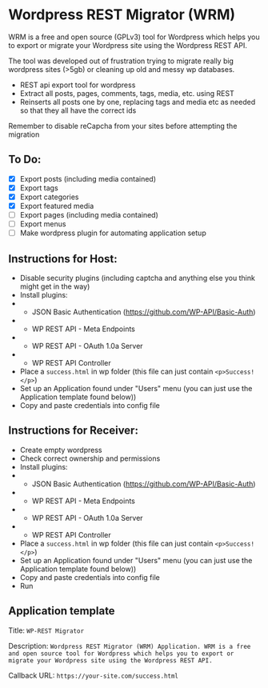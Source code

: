 # Wordpress REST Migrator (WRM)

WRM is a free and open source (GPLv3) tool for Wordpress which helps you to export
or migrate your Wordpress site using the Wordpress REST API.

The tool was developed out of frustration trying to migrate really big wordpress sites (>5gb) or cleaning up old and messy wp databases. 

- REST api export tool for wordpress
- Extract all posts, pages, comments, tags, media, etc. using REST
- Reinserts all posts one by one, replacing tags and media etc as needed so that they all have the correct ids

Remember to disable reCapcha from your sites before attempting the migration

## To Do:
- [x] Export posts (including media contained)
- [x] Export tags
- [x] Export categories
- [x] Export featured media
- [ ] Export pages (including media contained)
- [ ] Export menus
- [ ] Make wordpress plugin for automating application setup

## Instructions for Host:
- Disable security plugins (including captcha and anything else you think might get in the way)
- Install plugins:
- - JSON Basic Authentication (https://github.com/WP-API/Basic-Auth)
- - WP REST API - Meta Endpoints
- - WP REST API - OAuth 1.0a Server
- - WP REST API Controller
- Place a `success.html` in wp folder (this file can just contain `<p>Success!</p>`)
- Set up an Application found under "Users" menu (you can just use the Application template found below))
- Copy and paste credentials into config file

## Instructions for Receiver:
- Create empty wordpress 
- Check correct ownership and permissions
- Install plugins:
- - JSON Basic Authentication (https://github.com/WP-API/Basic-Auth)
- - WP REST API - Meta Endpoints
- - WP REST API - OAuth 1.0a Server
- - WP REST API Controller
- Place a `success.html` in wp folder (this file can just contain `<p>Success!</p>`)
- Set up an Application found under "Users" menu (you can just use the Application template found below))
- Copy and paste credentials into config file
- Run

## Application template
Title: `WP-REST Migrator`

Description: `Wordpress REST Migrator (WRM) Application.
WRM is a free and open source tool for Wordpress which helps you to export
or migrate your Wordpress site using the Wordpress REST API.`

Callback URL: `https://your-site.com/success.html`





